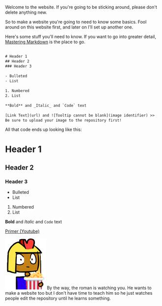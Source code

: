 Welcome to the website. If you're going to be sticking around, please don't delete anything new.

So to make a website you're going to need to know some basics. Fool around on this website first, and later on I'll set up another one.

Here's some stuff you'll need to know. If you want to go into greater detail, [Mastering Markdown](https://guides.github.com/features/mastering-markdown/) is the place to go.

```

# Header 1
## Header 2
### Header 3

- Bulleted
- List

1. Numbered
2. List

**Bold** and _Italic_ and `Code` text

[Link Text](url) and ![Tooltip cannot be blank](image identifier) >> Be sure to upload your image to the repository first!

```
All that code ends up looking like this:

# Header 1
## Header 2
### Header 3

- Bulleted
- List

1. Numbered
2. List

**Bold** and _Italic_ and `Code` text

[Primer (Youtube)](https://www.youtube.com/channel/UCKzJFdi57J53Vr_BkTfN3uQ)

![This is a Roman eating popcorn](imperius_popcorn.png)
By the way, the roman is watching you. He wants to make a website too but I don't have time to teach him so he just watches people edit the repository until he learns something.
